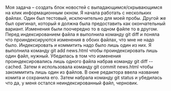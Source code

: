 Моя задача – создать блок новостей с выпадающимся/скрывающимся на клик информационным окном. Я начала работать с нескольких файлах. Один был тестовый, исключительно для моей пробы. Другой же был оригинал, который я должна была предоставить как окончательный вариант.  Изменения были поочередно то в одном файле то в другом. Перед индексированием файла я выполнила команду git diff и поняла что проиндексируются изменения в обоих файлах, что мне не надо было. Индексировать и коммитить надо было лишь один из них. Я выполнила команду git add news.html чтобы проиндексировать лишь один файл, нужный. Убедилась в том что изменения проиндексировались лишь одного файла набрав команду git diff --cached. Затем я использовала команду git commit news.html чтобы закоммитить лишь один из файлов. В окне редактора ввела название комита и сохранила его. Затем набрала команду git status и убедилась что да, у меня остался неиндексированный файл, черновик.
